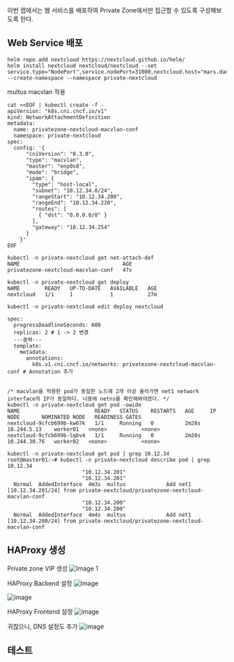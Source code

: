 이번 랩에서는 웹 서비스를 배포하여 Private Zone에서만 접근할 수 있도록 구성해보도록 한다.


## Web Service 배포
```
helm repo add nextcloud https://nextcloud.github.io/helm/
helm install nextcloud nextcloud/nextcloud --set service.type="NodePort",service.nodePort=31000,nextcloud.host="mars.dante.space",nextcloud.password="Test123" --create-namespace --namespace private-nextcloud
```

multus macvlan 적용
```
cat <<EOF | kubectl create -f -
apiVersion: "k8s.cni.cncf.io/v1"
kind: NetworkAttachmentDefinition
metadata:
  name: privatezone-nextcloud-macvlan-conf
  namespace: private-nextcloud
spec:
  config: '{
      "cniVersion": "0.3.0",
      "type": "macvlan",
      "master": "enp0s8",
      "mode": "bridge",
      "ipam": {
        "type": "host-local",
        "subnet": "10.12.34.0/24",
        "rangeStart": "10.12.34.200",
        "rangeEnd": "10.12.34.220",
        "routes": [
          { "dst": "0.0.0.0/0" }
        ],
        "gateway": "10.12.34.254"
      }
    }'
EOF

kubectl -n private-nextcloud get net-attach-def
NAME                                 AGE
privatezone-nextcloud-macvlan-conf   47s

kubectl -n private-nextcloud get deploy
NAME        READY   UP-TO-DATE   AVAILABLE   AGE
nextcloud   1/1     1            1           27m

kubectl -n private-nextcloud edit deploy nextcloud

spec:
  progressDeadlineSeconds: 600
  replicas: 2 # 1 -> 2 변경
  ---중략---
  template:
    metadata:
      annotations:
        k8s.v1.cni.cncf.io/networks: privatezone-nextcloud-macvlan-conf # Annotation 추가


/* macvlan을 적용한 pod가 동일한 노드에 2개 이상 올라가면 net1 network interface의 IP가 동일하다. 나중에 netns를 확인해봐야겠다. */
kubectl -n private-nextcloud get pod -owide
NAME                        READY   STATUS    RESTARTS   AGE     IP             NODE       NOMINATED NODE   READINESS GATES
nextcloud-9cfcb699b-kw67k   1/1     Running   0          2m28s   10.244.5.13    worker01   <none>           <none>
nextcloud-9cfcb699b-lqbv4   1/1     Running   0          2m28s   10.244.30.76   worker02   <none>           <none>

kubectl -n private-nextcloud get pod | grep 10.12.34
root@master01:~# kubectl -n private-nextcloud describe pod | grep 10.12.34
                        "10.12.34.201"
                        "10.12.34.201"
  Normal  AddedInterface  4m3s  multus             Add net1 [10.12.34.201/24] from private-nextcloud/privatezone-nextcloud-macvlan-conf
                        "10.12.34.200"
                        "10.12.34.200"
  Normal  AddedInterface  4m4s  multus             Add net1 [10.12.34.200/24] from private-nextcloud/privatezone-nextcloud-macvlan-conf
```


## HAProxy 생성

Private zone VIP 생성
![Image 1](https://user-images.githubusercontent.com/71689654/156915260-43c5c580-75c9-417e-a0f4-1f95018293a3.png)

HAProxy Backend 설정
![image](https://user-images.githubusercontent.com/71689654/156915296-9fe985f4-1c3e-47d3-9a68-7eab3d28d733.png)

![image](https://user-images.githubusercontent.com/71689654/156915438-ca45fab1-8870-42e3-92d0-d2ad29416ac1.png)

HAProxy Frontend 설정
![image](https://user-images.githubusercontent.com/71689654/156915302-b045992c-ab25-4903-937c-32aa3687fd50.png)


귀찮으니, DNS 설정도 추가
![image](https://user-images.githubusercontent.com/71689654/156915659-8f347f46-4f1f-4cc1-8a8b-76ebc4336624.png)


## 테스트
